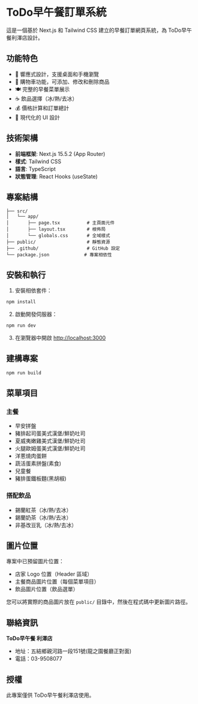# ToDo早午餐訂單系統

這是一個基於 Next.js 和 Tailwind CSS 建立的早餐訂單網頁系統，為 ToDo早午餐利澤店設計。

## 功能特色

- 📱 響應式設計，支援桌面和手機瀏覽
- 🛒 購物車功能，可添加、修改和刪除商品
- 🍽️ 完整的早餐菜單展示
- ☕ 飲品選擇（冰/熱/去冰）
- 💰 價格計算和訂單總計
- 🎨 現代化的 UI 設計

## 技術架構

- **前端框架**: Next.js 15.5.2 (App Router)
- **樣式**: Tailwind CSS
- **語言**: TypeScript
- **狀態管理**: React Hooks (useState)

## 專案結構

```
├── src/
│   └── app/
│       ├── page.tsx          # 主頁面元件
│       ├── layout.tsx        # 根佈局
│       └── globals.css       # 全域樣式
├── public/                   # 靜態資源
├── .github/                  # GitHub 設定
└── package.json             # 專案相依性
```

## 安裝和執行

1. 安裝相依套件：
```bash
npm install
```

2. 啟動開發伺服器：
```bash
npm run dev
```

3. 在瀏覽器中開啟 [http://localhost:3000](http://localhost:3000)

## 建構專案

```bash
npm run build
```

## 菜單項目

### 主餐
- 早安拼盤
- 豬排起司蛋美式漢堡/鮮奶吐司
- 夏威夷嫩雞美式漢堡/鮮奶吐司
- 火腿歐姆蛋美式漢堡/鮮奶吐司
- 洋蔥燒肉蛋餅
- 蔬活蛋素拼盤(素食)
- 兒童餐
- 豬排蛋鐵板麵(黑胡椒)

### 搭配飲品
- 錫蘭紅茶（冰/熱/去冰）
- 錫蘭奶茶（冰/熱/去冰）
- 非基改豆乳（冰/熱/去冰）

## 圖片位置

專案中已預留圖片位置：
- 店家 Logo 位置（Header 區域）
- 主餐商品圖片位置（每個菜單項目）
- 飲品圖片位置（飲品選單）

您可以將實際的商品圖片放在 `public/` 目錄中，然後在程式碼中更新圖片路徑。

## 聯絡資訊

**ToDo早午餐 利澤店**
- 地址：五結鄉親河路一段151號(龍之園餐廳正對面)
- 電話：03-9508077

## 授權

此專案僅供 ToDo早午餐利澤店使用。
